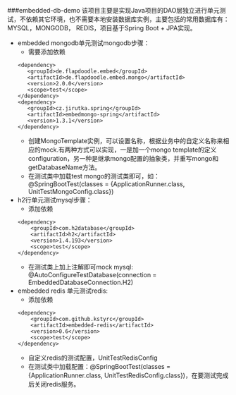 ###embedded-db-demo
该项目主要是实现Java项目的DAO层独立进行单元测试，不依赖其它环境，也不需要本地安装数据库实例，主要包括的常用数据库有：MYSQL，MONGODB， REDIS，项目基于Spring Boot + JPA实现。
 - embedded mongodb单元测试mongodb步骤：
   - 需要添加依赖
    ```        
    <dependency>
       <groupId>de.flapdoodle.embed</groupId>
       <artifactId>de.flapdoodle.embed.mongo</artifactId>
       <version>2.0.0</version>
       <scope>test</scope>
   </dependency>
   <dependency>
       <groupId>cz.jirutka.spring</groupId>
       <artifactId>embedmongo-spring</artifactId>
       <version>1.3.1</version>
   </dependency>
   ```
   - 创建MongoTemplate实例，可以设置名称，根据业务中的自定义名称来相应的mock.有两种方式可以实现，一是加一个mongo template的定义configuration，另一种是继承mongo配置的抽象类，并重写mongo和getDatabaseName方法。
   - 在测试类中加载test mongo的测试类即可，如：@SpringBootTest(classes = {ApplicationRunner.class, UnitTestMongoConfig.class})
 - h2行单元测试mysql步骤：
   - 添加依赖
    ```
    <dependency>
        <groupId>com.h2database</groupId>
        <artifactId>h2</artifactId>
        <version>1.4.193</version>
        <scope>test</scope>
    </dependency>
    ```
   - 在测试类上加上注解即可mock mysql: @AutoConfigureTestDatabase(connection = EmbeddedDatabaseConnection.H2)
 - embedded redis 单元测试redis:
   - 添加依赖
    ```
    <dependency>
        <groupId>com.github.kstyrc</groupId>
        <artifactId>embedded-redis</artifactId>
        <version>0.6</version>
        <scope>test</scope>
    </dependency>
    ```
   - 自定义redis的测试配置，UnitTestRedisConfig
   - 在测试类中加载配置：@SpringBootTest(classes = {ApplicationRunner.class, UnitTestRedisConfig.class})，在要测试完成后关闭redis服务。


